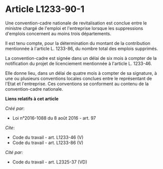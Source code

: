 # Article L1233-90-1

Une convention-cadre nationale de revitalisation est conclue entre le ministre chargé de l'emploi et l'entreprise lorsque les
suppressions d'emplois concernent au moins trois départements.

Il est tenu compte, pour la détermination du montant de la contribution mentionnée à l'article L. 1233-86, du nombre total
des emplois supprimés.

La convention-cadre est signée dans un délai de six mois à compter de la notification du projet de licenciement mentionnée à
l'article L. 1233-46.

Elle donne lieu, dans un délai de quatre mois à compter de sa signature, à une ou plusieurs conventions locales conclues
entre le représentant de l'Etat et l'entreprise. Ces conventions se conforment au contenu de la convention-cadre nationale.

**Liens relatifs à cet article**

_Créé par_:

  - Loi n°2016-1088 du 8 août 2016 - art. 97

_Cite_:

  - Code du travail - art. L1233-46 (V)
  - Code du travail - art. L1233-86 (V)

_Cité par_:

  - Code du travail - art. L2325-37 (VD)
